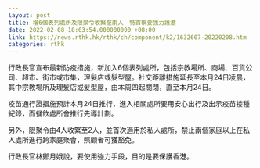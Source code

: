 ```yaml
---
layout: post
title: 增6個表列處所及限聚令收緊至兩人　特首稱要強力護港
date: 2022-02-08 18:03:54.000000000 +08:00
link: https://news.rthk.hk/rthk/ch/component/k2/1632607-20220208.htm
categories: rthk
---
```


行政長官宣布最新防疫措施，新加入6個表列處所，包括宗教場所、商場、百貨公司、超市、街市或市集，理髮店或髮型屋。社交距離措施延長至本月24日凌晨，其中宗教場所及理髮店或髮型屋，由本周四起關閉，直至本月24日。

疫苗通行證措施預計本月24日推行，進入相關處所要用安心出行及出示疫苗接種紀錄，而餐飲處所會推行先導計劃。

另外，限聚令由4人收緊至2人，並首次適用於私人處所，禁止兩個家庭以上在私人處所進行跨家庭聚會，照顧者可獲豁免。

行政長官林鄭月娥說，要使用強力手段，目的是要保護香港。
